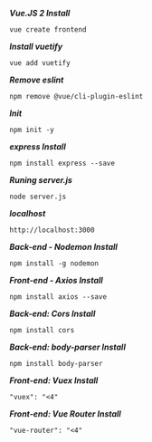 ***Vue.JS 2 Install***
```
vue create frontend
```

***Install vuetify***
```
vue add vuetify
```

***Remove eslint***
```
npm remove @vue/cli-plugin-eslint
```

***Init***
```
npm init -y
```

***express Install***
```
npm install express --save
```

***Runing server.js***
```
node server.js
```

***localhost***
```
http://localhost:3000
```

***Back-end - Nodemon Install***
```
npm install -g nodemon
```

***Front-end - Axios Install***
```
npm install axios --save
```

***Back-end: Cors Install***
```
npm install cors
```

***Back-end: body-parser Install***
```
npm install body-parser
```

***Front-end: Vuex Install***
```
"vuex": "<4"
```

***Front-end: Vue Router Install***
```
"vue-router": "<4"
```